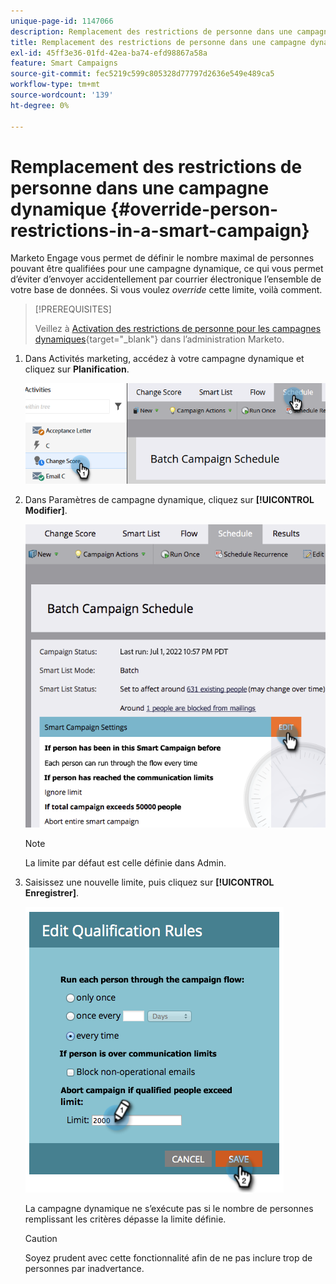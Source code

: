 ```yaml
---
unique-page-id: 1147066
description: Remplacement des restrictions de personne dans une campagne dynamique - Documents Marketo - Documentation du produit
title: Remplacement des restrictions de personne dans une campagne dynamique
exl-id: 45ff3e36-01fd-42ea-ba74-efd98867a58a
feature: Smart Campaigns
source-git-commit: fec5219c599c805328d77797d2636e549e489ca5
workflow-type: tm+mt
source-wordcount: '139'
ht-degree: 0%

---
```


# Remplacement des restrictions de personne dans une campagne dynamique {#override-person-restrictions-in-a-smart-campaign}

Marketo Engage vous permet de définir le nombre maximal de personnes pouvant être qualifiées pour une campagne dynamique, ce qui vous permet d’éviter d’envoyer accidentellement par courrier électronique l’ensemble de votre base de données. Si vous voulez _override_ cette limite, voilà comment.

>[!PREREQUISITES]
>
>Veillez à [Activation des restrictions de personne pour les campagnes dynamiques](/help/marketo/product-docs/administration/email-setup/enable-person-restrictions-for-smart-campaigns.md){target="_blank"} dans l’administration Marketo.

1. Dans Activités marketing, accédez à votre campagne dynamique et cliquez sur **Planification**.

   ![](assets/override-person-restrictions-in-a-smart-campaign-1.png)

1. Dans Paramètres de campagne dynamique, cliquez sur **[!UICONTROL Modifier]**.

   ![](assets/override-person-restrictions-in-a-smart-campaign-2.png)

   >[!NOTE]
   >
   >La limite par défaut est celle définie dans Admin.

1. Saisissez une nouvelle limite, puis cliquez sur **[!UICONTROL Enregistrer]**.

   ![](assets/override-person-restrictions-in-a-smart-campaign-3.png)

   La campagne dynamique ne s’exécute pas si le nombre de personnes remplissant les critères dépasse la limite définie.

   >[!CAUTION]
   >
   >Soyez prudent avec cette fonctionnalité afin de ne pas inclure trop de personnes par inadvertance.

